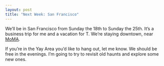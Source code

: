 ```yaml
---
layout: post
title: "Next Week: San Francisco"
---
```





We’ll be in San Francisco from Sunday the 18th to Sunday the 25th. It’s a business trip for me and a vacation for T. We’re staying downtown, near [MoMA](http://www.sfmoma.org/).

If you’re in the Yay Area you’d like to hang out, let me know. We should be free in the evenings. I’m going to try to revisit old haunts and explore some new ones.
